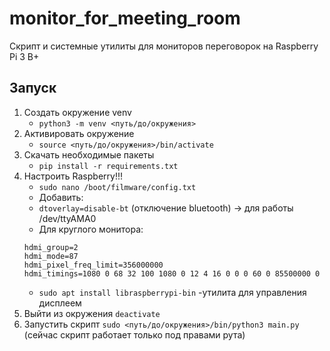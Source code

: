 # monitor_for_meeting_room
Скрипт и системные утилиты для мониторов переговорок на Raspberry Pi 3 B+

## Запуск

1. Создать окружение venv 
    - ```python3 -m venv <путь/до/окружения>```
2. Активировать окружение
    - ```source <путь/до/окружения>/bin/activate```
3. Скачать необходимые пакеты
    - ```pip install -r requirements.txt```
4. Настроить Raspberry!!!
    - ```sudo nano /boot/filmware/config.txt```
    - Добавить:
    - ```dtoverlay=disable-bt``` (отключение bluetooth) -> для работы /dev/ttyAMA0
    - Для круглого монитора:
    ```
    hdmi_group=2
    hdmi_mode=87
    hdmi_pixel_freq_limit=356000000
    hdmi_timings=1080 0 68 32 100 1080 0 12 4 16 0 0 0 60 0 85500000 0
    ```
    - ```sudo apt install libraspberrypi-bin``` -утилита для управления дисплеем
5. Выйти из окружения ```deactivate```
6. Запустить скрипт ```sudo <путь/до/окружения>/bin/python3 main.py``` (сейчас скрипт работает только под правами рута)

